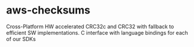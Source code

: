# aws-checksums
Cross-Platform HW accelerated CRC32c and CRC32 with fallback to efficient SW implementations. C interface with language bindings for each of our SDKs 
